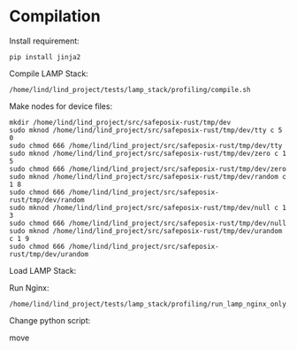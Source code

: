 # Compilation

Install requirement:

```
pip install jinja2
```

Compile LAMP Stack:

```
/home/lind/lind_project/tests/lamp_stack/profiling/compile.sh
```

Make nodes for device files:

```
mkdir /home/lind/lind_project/src/safeposix-rust/tmp/dev
sudo mknod /home/lind/lind_project/src/safeposix-rust/tmp/dev/tty c 5 0
sudo chmod 666 /home/lind/lind_project/src/safeposix-rust/tmp/dev/tty
sudo mknod /home/lind/lind_project/src/safeposix-rust/tmp/dev/zero c 1 5
sudo chmod 666 /home/lind/lind_project/src/safeposix-rust/tmp/dev/zero
sudo mknod /home/lind/lind_project/src/safeposix-rust/tmp/dev/random c 1 8
sudo chmod 666 /home/lind/lind_project/src/safeposix-rust/tmp/dev/random
sudo mknod /home/lind/lind_project/src/safeposix-rust/tmp/dev/null c 1 3
sudo chmod 666 /home/lind/lind_project/src/safeposix-rust/tmp/dev/null
sudo mknod /home/lind/lind_project/src/safeposix-rust/tmp/dev/urandom c 1 9
sudo chmod 666 /home/lind/lind_project/src/safeposix-rust/tmp/dev/urandom
```

Load LAMP Stack:

Run Nginx:

```
/home/lind/lind_project/tests/lamp_stack/profiling/run_lamp_nginx_only.sh
```

Change python script:

move 

